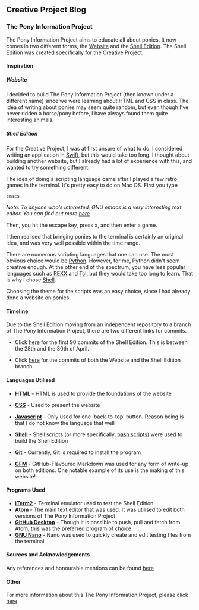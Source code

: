 ## Creative Project Blog



### The Pony Information Project

The Pony Information Project aims to educate all about ponies. It now comes in two different forms, the [Website](https://harens.github.io/ThePonyInformationProject/) and the [Shell Edition](https://github.com/harens/ThePonyInformationProject/tree/Shell-Edition). The Shell Edition was created specifically for the Creative Project.

#### Inspiration

##### Website

I decided to build The Pony Information Project (then known under a different name) since we were learning about HTML and CSS in class. The idea of writing about ponies may seem quite random, but even though I've never ridden a horse/pony before, I have always found them quite interesting animals.

##### Shell Edition

For the Creative Project, I was at first unsure of what to do. I considered writing an application in [Swift](https://swift.org), but this would take too long. I thought about building another website, but I already had a lot of experience with this, and wanted to try something different.

The idea of doing a scripting language came after I played a few retro games in the terminal. It's pretty easy to do on Mac OS. First you type

```
emacs
```
_Note: To anyone who's interested, GNU emacs is a very interesting text editor. You can find out more [here](https://www.gnu.org/software/emacs/)_

Then, you hit the escape key, press x, and then enter a game.

I then realised that bringing ponies to the terminal is certainly an original idea, and was very well possible within the time range.

There are numerous scripting languages that one can use. The most obvious choice would be [Python](https://www.python.org). However, for me, Python didn't seem creative enough. At the other end of the spectrum, you have less popular languages such as [REXX](http://www.rexxla.org) and [Tcl](https://www.tcl.tk), but they would take too long to learn. That is why I chose [Shell](https://www.shellscript.sh).

Choosing the theme for the scripts was an easy choice, since I had already done a website on ponies.

#### Timeline

Due to the Shell Edition moving from an independent repository to a branch of The Pony Information Project, there are two different links for commits.

* Click [here](https://github.com/harens/PonyInfoGuide-ShellEdition/commits/master) for the first 90 commits of the Shell Edition. This is between the 28th and the 30th of April.

* Click [here](https://github.com/harens/ThePonyInformationProject/commits/master) for the commits of both the Website and the Shell Edition branch

#### Languages Utilised

* **[HTML](https://developer.mozilla.org/en-US/docs/Web/HTML)** - HTML is used to provide the foundations of the website
* **[CSS](https://developer.mozilla.org/en-US/docs/Learn/CSS)** - Used to present the website
* **[Javascript](https://developer.mozilla.org/en-US/docs/Learn/JavaScript)** - Only used for one 'back-to-top' button. Reason being is that I do not know the language that well


* **[Shell](https://www.shellscript.sh)** - Shell scripts (or more specifically, [bash scripts](https://www.gnu.org/software/bash/)) were used to build the Shell Edition
* **[Git](https://git-scm.com)** - Currently, Git is required to install the program


* **[GFM](https://github.github.com/gfm/)** - GitHub-Flavoured Markdown was used for any form of write-up on both editions. One notable example of its use is the making of this website!

#### Programs Used

* **[iTerm2](https://www.iterm2.com)** - Terminal emulator used to test the Shell Edition
* **[Atom](https://atom.io)** - The main text editor that was used. It was utilised to edit both versions of The Pony Information Project
*  **[GitHub Desktop](https://desktop.github.com)** - Though it is possible to push, pull and fetch from Atom, this was the preferred program of choice
* **[GNU Nano](https://www.nano-editor.org)** - Nano was used to quickly create and edit testing files from the terminal

#### Sources and Acknowledgements
Any references and honourable mentions can be found [here](https://github.com/harens/ThePonyInformationProject/tree/master#contributors-and-resources)

#### Other
For more information about this The Pony Information Project, please click [here](https://github.com/harens/ThePonyInformationProject/tree/master#the-pony-information-project-)

